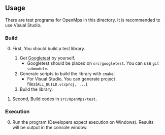 ## Usage

There are test programs for OpenMps in this directory.
It is recommended to use Visual Studio.

### Build

0. First, You should build a test library.
	1. Get [Googletest](https://github.com/google/googletest) by yourself.
		* Googletest should be placed on `src/googletest`. You can use `git submodule`.
	1. Generate scripts to build the library with `cmake`.
		* For Visual Studio, You can generate project files(`ALL_BUILD.vcxproj, ...`).
	1. Build the library. 

0. Second, Build codes in `src/OpenMps/test`.

### Execution

0. Run the program (Developers expect execution on Windows). Results will be output in the console window.
